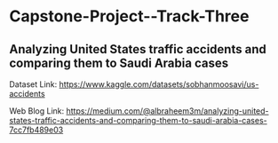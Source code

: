 # Capstone-Project--Track-Three

## Analyzing United States traffic accidents and comparing them to Saudi Arabia cases 

Dataset Link: https://www.kaggle.com/datasets/sobhanmoosavi/us-accidents 


Web Blog Link: https://medium.com/@albraheem3m/analyzing-united-states-traffic-accidents-and-comparing-them-to-saudi-arabia-cases-7cc7fb489e03 
